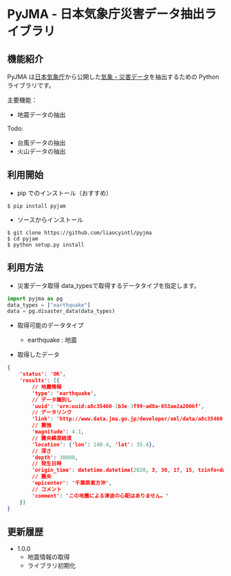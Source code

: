 # PyJMA - 日本気象庁災害データ抽出ライブラリ

## 機能紹介

PyJMA は[日本気象庁](https://www.jma.go.jp/jma/index.html)から公開した[気象・災害データ](https://www.data.jma.go.jp/developer/index.html)を抽出するための Python ライブラリです。

主要機能：
- 地震データの抽出

Todo:
- 台風データの抽出
- 火山データの抽出

## 利用開始

- pip でのインストール（おすすめ）

```
$ pip install pyjam
```

- ソースからインストール

```
$ git clone https://github.com/liaocyintl/pyjma
$ cd pyjam
$ python setup.py install
```

## 利用方法

- 災害データ取得
data_typesで取得するデータタイプを指定します。
```python
import pyjma as pg
data_types = ["earthquake"]
data = pg.disaster_data(data_types)
```

- 取得可能のデータタイプ
  - earthquake : 地震


- 取得したデータ
```json
{
    'status': 'OK',
    'results': [{
        // 地震情報
        'type': 'earthquake',
        // データ識別し
        'uuid': 'urn:uuid:a8c35460-1b3e-3f99-ad8a-053ae2a2006f',
        // データリンク
        'link': 'http://www.data.jma.go.jp/developer/xml/data/a8c35460-1b3e-3f99-ad8a-053ae2a2006f.xml',
        // 震強
        'magnitude': 4.1,
        // 震央緯度経度
        'location': {'lon': 140.4, 'lat': 35.4},
        // 深さ
        'depth': 30000,
        // 発生日時
        'origin_time': datetime.datetime(2020, 3, 30, 17, 15, tzinfo=datetime.timezone(datetime.timedelta(seconds=32400))),
        // 震央
        'epicenter': '千葉県東方沖',
        // コメント
        'comment': 'この地震による津波の心配はありません。'
    }]
}
```

## 更新履歴

- 1.0.0
  - 地震情報の取得
  - ライブラリ初期化
